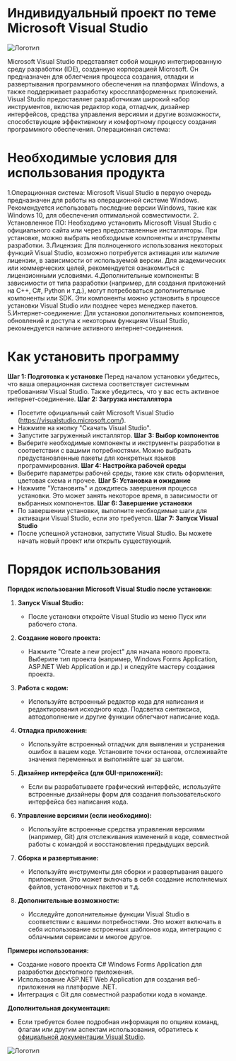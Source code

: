 # Индивидуальный проект по теме Microsoft Visual Studio
![Логотип](https://img.icons8.com/?size=512&id=ezj3zaVtImPg&format=png)

Microsoft Visual Studio представляет собой мощную интегрированную среду разработки (IDE), созданную корпорацией Microsoft. Он предназначен для облегчения процесса создания, отладки и развертывания программного обеспечения на платформах Windows, а также поддерживает разработку кроссплатформенных приложений. Visual Studio предоставляет разработчикам широкий набор инструментов, включая редактор кода, отладчик, дизайнер интерфейсов, средства управления версиями и другие возможности, способствующие эффективному и комфортному процессу создания программного обеспечения.
Операционная система:
# Необходимые условия для использования продукта
1.Операционная система:
Microsoft Visual Studio в первую очередь предназначен для работы на операционной системе Windows. Рекомендуется использовать последние версии Windows, такие как Windows 10, для обеспечения оптимальной совместимости.
2. Установленное ПО:
Необходимо установить Microsoft Visual Studio с официального сайта или через предоставленные инсталляторы. При установке, можно выбрать необходимые компоненты и инструменты разработки.
3.Лицензия:
Для полноценного использования некоторых функций Visual Studio, возможно потребуется активация или наличие лицензии, в зависимости от используемой версии. Для академических или коммерческих целей, рекомендуется ознакомиться с лицензионными условиями.
4.Дополнительные компоненты:
В зависимости от типа разработки (например, для создания приложений на C++, C#, Python и т.д.), могут потребоваться дополнительные компоненты или SDK. Эти компоненты можно установить в процессе установки Visual Studio или позднее через менеджер пакетов.
5.Интернет-соединение:
Для установки дополнительных компонентов, обновлений и доступа к некоторым функциям Visual Studio, рекомендуется наличие активного интернет-соединения.
# Как установить программу
**Шаг 1: Подготовка к установке**
   Перед началом установки убедитесь, что ваша операционная система соответствует системным требованиям Visual Studio. Также убедитесь, что у вас есть активное интернет-соединение.
**Шаг 2: Загрузка инсталлятора**
   - Посетите официальный сайт Microsoft Visual Studio (https://visualstudio.microsoft.com/).
   - Нажмите на кнопку "Скачать Visual Studio".
   - Запустите загруженный инсталлятор.
**Шаг 3: Выбор компонентов**
   - Выберите необходимые компоненты и инструменты разработки в соответствии с вашими потребностями. Можно выбрать предустановленные пакеты для конкретных языков программирования.
**Шаг 4: Настройка рабочей среды**
   - Выберите параметры рабочей среды, такие как стиль оформления, цветовая схема и прочее.
**Шаг 5: Установка и ожидание**
   - Нажмите "Установить" и дождитесь завершения процесса установки. Это может занять некоторое время, в зависимости от выбранных компонентов.
**Шаг 6: Завершение установки**
   - По завершении установки, выполните необходимые шаги для активации Visual Studio, если это требуется.
**Шаг 7: Запуск Visual Studio**
   - После успешной установки, запустите Visual Studio. Вы можете начать новый проект или открыть существующий.
# Порядок использования
**Порядок использования Microsoft Visual Studio после установки:**

1. **Запуск Visual Studio:**
   - После установки откройте Visual Studio из меню Пуск или рабочего стола.

2. **Создание нового проекта:**
   - Нажмите "Create a new project" для начала нового проекта. Выберите тип проекта (например, Windows Forms Application, ASP.NET Web Application и др.) и следуйте мастеру создания проекта.

3. **Работа с кодом:**
   - Используйте встроенный редактор кода для написания и редактирования исходного кода. Подсветка синтаксиса, автодополнение и другие функции облегчают написание кода.

4. **Отладка приложения:**
   - Используйте встроенный отладчик для выявления и устранения ошибок в вашем коде. Установите точки останова, отслеживайте значения переменных и выполняйте шаг за шагом.

5. **Дизайнер интерфейса (для GUI-приложений):**
   - Если вы разрабатываете графический интерфейс, используйте встроенные дизайнеры форм для создания пользовательского интерфейса без написания кода.

6. **Управление версиями (если необходимо):**
   - Используйте встроенные средства управления версиями (например, Git) для отслеживания изменений в коде, совместной работы с командой и восстановления предыдущих версий.

7. **Сборка и развертывание:**
   - Используйте инструменты для сборки и развертывания вашего приложения. Это может включать в себя создание исполняемых файлов, установочных пакетов и т.д.

8. **Дополнительные возможности:**
   - Исследуйте дополнительные функции Visual Studio в соответствии с вашими потребностями. Это может включать в себя использование встроенных шаблонов кода, интеграцию с облачными сервисами и многое другое.

**Примеры использования:**
- Создание нового проекта C# Windows Forms Application для разработки десктопного приложения.
- Использование ASP.NET Web Application для создания веб-приложения на платформе .NET.
- Интеграция с Git для совместной разработки кода в команде.

**Дополнительная документация:**
- Если требуется более подробная информация по опциям команд, флагам или другим аспектам использования, обратитесь к [официальной документации Visual Studio](https://docs.microsoft.com/visualstudio/).

![Логотип](https://octodex.github.com/images/orderedlistocat.png "Логотип GitHub")
